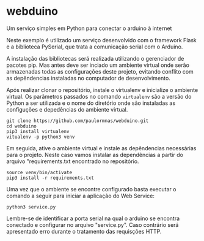# webduino
Um serviço simples em Python para conectar o arduino à internet

Neste exemplo é utilizado um serviço desenvolvido com o framework Flask e a biblioteca PySerial, que trata a comunicação serial com o Arduino.

A instalação das bibliotecas será realizada utilizando o gerenciador de pacotes pip. Mas antes deve ser inciado um ambiente virtual onde serão armazenadas todas as configurações deste projeto, evitando conflito com as depêndencias instaladas no computador de desenvolvimento. 

Após realizar clonar o repositório, instale o virtualenv e inicialize o ambiente virtual. Os parâmetros passados no comando `virtualenv` são a versão do Python a ser utilizada e o nome do diretório onde são instaladas as configuções e depedências do ambiente virtual.
```shell
git clone https://github.com/paulormnas/webduino.git
cd webduino
pip3 install virtualenv
vitualenv -p python3 venv
```

Em seguida, ative o ambiente virtual e instale as depêndencias necessárias para o projeto. Neste caso vamos instalar as dependências a partir do arquivo "requirements.txt encontrado no repositório.
```shell
source venv/bin/activate
pip3 install -r requirements.txt
```

Uma vez que o ambiente se encontre configurado basta executar o comando a seguir para iniciar a aplicação do Web Service:
```shell
python3 service.py
```

Lembre-se de identificar a porta serial na qual o arduino se encontra conectado e configurar no arquivo "service.py". Caso contrário será apresentado erro durante o tratamento  das requisções HTTP.


